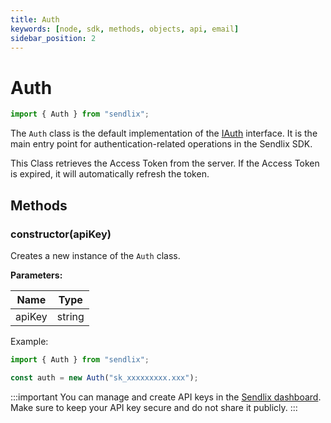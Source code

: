 ```yaml
---
title: Auth
keywords: [node, sdk, methods, objects, api, email]
sidebar_position: 2
---
```


# Auth

```typescript
import { Auth } from "sendlix";
```

The `Auth` class is the default implementation of the [IAuth](IAuth) interface. It is the main entry point for authentication-related operations in the Sendlix SDK.

This Class retrieves the Access Token from the server. If the Access Token is expired, it will automatically refresh the token.

## Methods

### constructor(apiKey)

Creates a new instance of the `Auth` class.

**Parameters:**

| Name   | Type   |
| ------ | ------ |
| apiKey | string |

Example:

```typescript
import { Auth } from "sendlix";

const auth = new Auth("sk_xxxxxxxxx.xxx");
```

:::important
You can manage and create API keys in the [Sendlix dashboard](https://sendlix.com/en/dashboard/api-keys). Make sure to keep your API key secure and do not share it publicly.
:::
